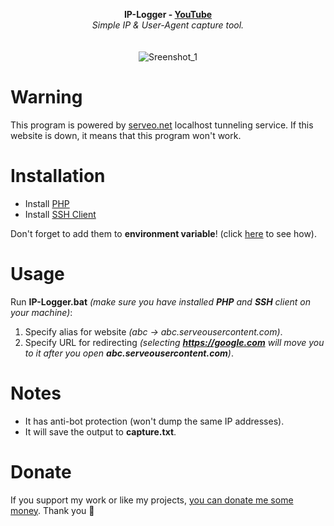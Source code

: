 <p align="center">
	<b>IP-Logger - <a href="https://www.youtube.com/watch?v=KjmVJj-PveQ">YouTube<a/></b>
	<br>
	<i>Simple IP & User-Agent capture tool.</i>
	<br><br><br>
	<img alt="Sreenshot_1" src="https://user-images.githubusercontent.com/48186982/62075980-d5723f80-b246-11e9-87b5-4d0a293da838.png">
</p>

# Warning
This program is powered by [serveo.net](http://serveo.net) localhost tunneling service. If this website is down, it means that this program won't work.

# Installation
* Install [PHP](https://windows.php.net/download)
* Install [SSH Client](https://github.com/PowerShell/Win32-OpenSSH/releases)

Don't forget to add them to **environment variable**! (click [here](https://www.java.com/en/download/help/path.xml) to see how).

# Usage
Run **IP-Logger.bat** *(make sure you have installed **PHP** and **SSH** client on your machine)*:

1. Specify alias for website *(abc -> abc.serveousercontent.com)*.
2. Specify URL for redirecting *(selecting **https://google.com** will move you to it after you open **abc.serveousercontent.com**)*.

# Notes
* It has anti-bot protection (won't dump the same IP addresses).
* It will save the output to **capture.txt**.

# Donate
If you support my work or like my projects, [you can donate me some money](https://github.com/hXR16F/donate/blob/master/README.md). Thank you 💙
